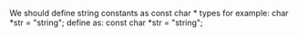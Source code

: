 We should define string constants as const char * types
for example:
    char *str = "string";
define as:
   const char *str = "string"; 
